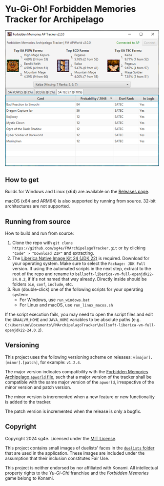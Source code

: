 # Yu-Gi-Oh! Forbidden Memories Tracker for Archipelago

![screenshot of the tracker](screenshot.png)

## How to get

Builds for Windows and Linux (x64) are available on the [Releases page](https://github.com/sg4e/FMArchipelagoTracker/releases/latest).

macOS (x64 and ARM64) is also supported by running from source. 32-bit architectures are not supported.

## Running from source

How to build and run from source:

1. Clone the repo with `git clone https://github.com/sg4e/FMArchipelagoTracker.git` or by clicking `"Code" > "Download ZIP"` and extracting.
2. The [Liberica Native Image Kit 24 (JDK 22)](https://bell-sw.com/pages/downloads/native-image-kit/#nik-24-(jdk-22)) is required. Download for your operating system. Make sure to select the `Package: JDK Full` version. If using the automated scripts in the next step, extract to the root of the repo and rename to `bellsoft-liberica-vm-full-openjdk22-24.0.2`, if it's not named that way already. Directly inside should be folders `bin`, `conf`, `include`, etc.
3. Run (double-click) one of the following scripts for your operating system:
    - For Windows, use `run_windows.bat`
    - For Linux and macOS, use `run_linux_macos.sh`

If the script execution fails, you may need to open the script files and edit the `GRAALVM_HOME` and `JAVA_HOME` variables to be absolute paths (e.g. `C:\Users\me\Documents\FMArchipelagoTracker\bellsoft-liberica-vm-full-openjdk22-24.0.2`).

## Versioning

This project uses the following versioning scheme on releases: `v[major].[minor].[patch]`, for example: `v1.2.4`.

The major version indicates compatibility with the [Forbidden Memories Archipelago `apworld` file](https://github.com/sg4e/Archipelago/releases), such that a major version of the tracker shall be compatible with the same major version of the `apworld`, irrespective of the minor version and patch version.

The minor version is incremented when a new feature or new functionality is added to the tracker.

The patch version is incremented when the release is only a bugfix.

## Copyright

Copyright 2024 sg4e. Licensed under the [MIT License](LICENSE.txt).

This project contains small images of duelists' faces in the [`duelists` folder](src/main/resources/moe/maika/fmaptracker/duelists) that are used in the application. These images are included under the assumption that their inclusion constitutes Fair Use.

This project is neither endorsed by nor affiliated with Konami. All intellectual property rights to the *Yu-Gi-Oh!* franchise and the *Forbidden Memories* game belong to Konami.
